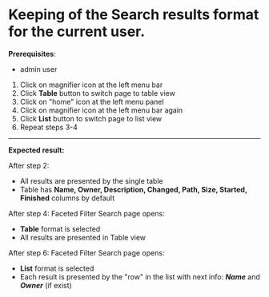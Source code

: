 # Keeping of the Search results format for the current user.

**Prerequisites**:

- admin user

1. Click on magnifier icon at the left menu bar
2. Click **Table** button to switch page to table view
3. Click on "home" icon at the left menu panel
4. Click on magnifier icon at the left menu bar again
5. Click **List** button to switch page to list view
6. Repeat steps 3-4


***
**Expected result:**

After step 2:
- All results are presented by the single table
- Table has **Name, Owner, Description, Changed, Path, Size, Started, Finished** columns by default

After step 4: Faceted Filter Search page opens:
- **Table** format is selected
- All results are presented in Table view

After step 6: Faceted Filter Search page opens:
- **List** format is selected
- Each result is presented by the "row" in the list with next info: ***Name*** and ***Owner*** (if exist)